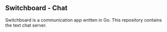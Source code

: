 ## Switchboard - Chat

Switchboard is a communication app written in Go. This repository contains the text chat server.
